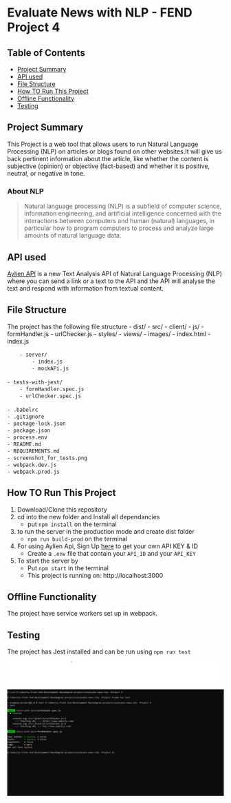 # Evaluate News with NLP - FEND Project 4

## Table of Contents
* [Project Summary](#project-summary)
* [API used](#api-used)
* [File Structure](#file_structure)
* [How TO Run This Project](#how-to-run-this-project)
* [Offline Functionality](#offline_functionality)
* [Testing](#testing)



## Project Summary

This Project is a web tool that allows users to run Natural Language Processing (NLP) on articles or blogs found on other websites.It will give us back pertinent information about the article, like whether the content is subjective (opinion) or objective (fact-based) and whether it is positive, neutral, or negative in tone.

### About NLP
> Natural language processing (NLP) is a subfield of computer science, information engineering, and artificial intelligence
concerned with the interactions between computers and human (natural) languages, in particular how to program computers to
process and analyze large amounts of natural language data.


## API used
 [Aylien API](https://aylien.com/) is a new Text Analysis API of Natural Language Processing (NLP) where you can send a link or a text to the API and the API will analyse the text and respond with information from textual content.

## File Structure
The project has the following file structure
    - dist/
    - src/
        - client/
            - js/
                - formHandler.js
                - urlChecker.js
            - styles/
            - views/
                - images/
                - index.html
            - index.js
        
        - server/ 
            - index.js
            - mockAPi.js

    - tests-with-jest/
        - formHandler.spec.js
        - urlChecker.spec.js
    
    - .babelrc
    - .gitignore
    - package-lock.json
    - package.json
    - process.env
    - README.md
    - REQUIREMENTS.md
    - screenshot_for_tests.png
    - webpack.dev.js
    - webpack.prod.js

## How TO Run This Project
1. Download/Clone this repository
2. cd into the new folder and Install all dependancies
    * put `npm install` on the terminal
3. to run the server in the production mode and create dist folder
    * `npm run build-prod` on the terminal
4. For using Aylien Api, Sign Up [here](https://developer.aylien.com/signup) to get your own API KEY & ID 
    * Create a `.env` file that contain your `API_ID` and your `API_KEY`
5. To start the server by 
    * Put `npm start` in the terminal
    * This project is running on: http://localhost:3000


## Offline Functionality

The project have service workers set up in webpack.

## Testing
The project has Jest installed and can be run using `npm run test`

![testing](screenshot_for_tests.png)




